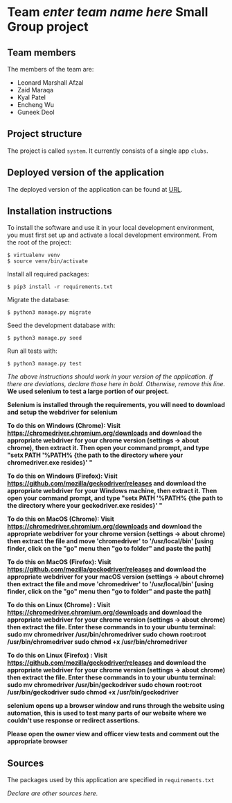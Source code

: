# Team *enter team name here* Small Group project

## Team members
The members of the team are:
- Leonard Marshall Afzal
- Zaid Maraqa
- Kyal Patel
- Encheng Wu
- Guneek Deol

## Project structure
The project is called `system`.  It currently consists of a single app `clubs`.

## Deployed version of the application
The deployed version of the application can be found at [URL](URL).

## Installation instructions
To install the software and use it in your local development environment, you must first set up and activate a local development environment.  From the root of the project:

```
$ virtualenv venv
$ source venv/bin/activate
```

Install all required packages:

```
$ pip3 install -r requirements.txt
```

Migrate the database:

```
$ python3 manage.py migrate
```

Seed the development database with:

```
$ python3 manage.py seed
```

Run all tests with:
```
$ python3 manage.py test
```

*The above instructions should work in your version of the application.  If there are deviations, declare those here in bold.  Otherwise, remove this line.*
**We used selenium to test a large portion of our project.**

**Selenium is installed through the requirements, you will need to download and setup the webdriver for selenium**

**To do this on Windows (Chrome): Visit https://chromedriver.chromium.org/downloads and download the appropriate webdriver for your chrome version (settings -> about chrome), then extract it. Then open your command prompt, and type "setx PATH  '%PATH% {the path to the directory where your chromedriver.exe resides}' "** 

**To do this on Windows (Firefox): Visit https://github.com/mozilla/geckodriver/releases and download the appropriate webdriver for your Windows machine, then extract it. Then open your command prompt, and type "setx PATH  '%PATH% {the path to the directory where your geckodriver.exe resides}' "**


**To do this on MacOS (Chrome): Visit https://chromedriver.chromium.org/downloads and download the appropriate webdriver for your chrome version (settings -> about chrome) then extract the file and move 'chromedriver' to '/usr/local/bin' [using finder, click on the "go" menu then "go to folder" and paste the path]**

**To do this on MacOS (Firefox): Visit https://github.com/mozilla/geckodriver/releases and download the appropriate webdriver for your macOS version (settings -> about chrome) then extract the file and move 'chromedriver' to '/usr/local/bin' [using finder, click on the "go" menu then "go to folder" and paste the path]**

**To do this on Linux (Chrome) : Visit https://chromedriver.chromium.org/downloads and download the appropriate webdriver for your chrome version (settings -> about chrome) then extract the file. Enter these commands in to your ubuntu terminal:
sudo mv chromedriver /usr/bin/chromedriver 
sudo chown root:root /usr/bin/chromedriver 
sudo chmod +x /usr/bin/chromedriver**

**To do this on Linux (Firefox) : Visit https://github.com/mozilla/geckodriver/releases and download the appropriate webdriver for your chrome version (settings -> about chrome) then extract the file. Enter these commands in to your ubuntu terminal:
sudo mv chromedriver /usr/bin/geckodriver 
sudo chown root:root /usr/bin/geckodriver 
sudo chmod +x /usr/bin/geckodriver**




**selenium opens up a browser window and runs through the website using automation, this is used to test many parts of our website where we couldn't use response or redirect assertions.**

**Please open the owner view and officer view tests and comment out the appropriate browser**

## Sources
The packages used by this application are specified in `requirements.txt`

*Declare are other sources here.*
